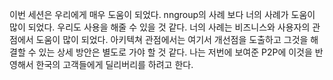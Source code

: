 
이번 세션은 우리에게 매우 도움이 되었다. nngroup의 사례 보다 너의 사례가 도움이 많이 되었다. 우리도 사용을 해줄 수 있을 것 같다. 너의 사례는 비즈니스와 사용자의 관점에서 도움이 많이 되었다. 아키텍쳐 관점에서는 여기서 개선점을 도출하고 그것을 해결할 수 있는 상세 방안은 별도로 가야 할 것 같다. 나는 저번에 보여준 P2P에 이것을 반영해서 한국의 고객들에게 딜리버리를 하려고 한다. 